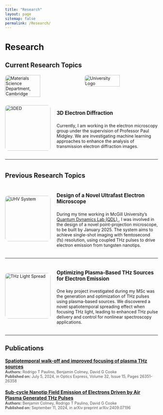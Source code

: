 ```yaml
---
title: "Research"
layout: page
sitemap: false
permalink: /Research/
---
```


<div>
  <h2 style="font-weight: bold; font-size: 2em; margin-bottom: 20px;">Research</h2>

  <!-- Current Research Topics -->
  <h3 style="font-weight: bold; font-size: 1.5em; margin-bottom: 20px;">Current Research Topics</h3>
  <div style="margin-bottom: 40px;">
    <!-- Cambridge Images -->
    <div style="display: flex; justify-content: space-between; margin-bottom: 20px;">
      <img src="{{ 'images/panorama1.jpg' | prepend: site.baseurl }}" alt="Materials Science Department, Cambridge" style="width: 48%; border-radius: 10px;" />
      <img src="{{ 'images/MS.jpg' | prepend: site.baseurl }}" alt="University Logo" style="width: 48%; border-radius: 10px;" />
    </div>
    <!-- 3D Electron Diffraction -->
    <div style="display: flex; align-items: center; margin-bottom: 20px;">
      <img src="{{ 'images/3DED.jpeg' | prepend: site.baseurl }}" alt="3DED" style="width: 150px; margin-right: 20px; border-radius: 10px;" />
      <div>
        <h4 style="font-weight: bold; font-size: 1.2em;">3D Electron Diffraction</h4>
        <p>
          Currently, I am working in the electron microscopy group under the supervision of Professor Paul Midgley. 
          We are investigating machine learning approaches to enhance the analysis of transmission electron diffraction images.
        </p>
      </div>
    </div>
    <hr />
  </div>

  <!-- Previous Research Topics -->
  <h3 style="font-weight: bold; font-size: 1.5em; margin-bottom: 20px;">Previous Research Topics</h3>

  <!-- Design of a Novel Ultrafast Electron Microscope -->
  <div style="display: flex; align-items: center; margin-bottom: 20px;">
    <img src="{{ 'images/uhv.webp' | prepend: site.baseurl }}" alt="UHV System" style="width: 150px; margin-right: 20px; border-radius: 10px;" />
    <div>
      <h4 style="font-weight: bold; font-size: 1.2em;">Design of a Novel Ultrafast Electron Microscope</h4>
      <p>
        During my time working in McGill University’s
        <a href="https://quantumdynamics.lab.mcgill.ca/" target="_blank" class="text-blue-600 underline">
          Quantum Dynamics Lab (QDL)
        </a>, 
        I was involved in the design of a novel point-projection microscope, to be built by January 2025. The system aims to achieve
        single-shot imaging with femtosecond (fs) resolution, using coupled THz pulses to drive electron emission from tungsten nanotips.
      </p>
    </div>
  </div>
  <hr />

  <!-- Optimizing Plasma-Based THz Sources -->
  <div style="display: flex; align-items: center; margin-bottom: 20px;">
    <img src="{{ 'images/Figure4.png' | prepend: site.baseurl }}" alt="THz Light Spread" style="width: 150px; margin-right: 20px; border-radius: 10px;" />
    <div>
      <h4 style="font-weight: bold; font-size: 1.2em;">Optimizing Plasma-Based THz Sources for Electron Emission</h4>
      <p>
        One key project investigated during my MSc was the generation and optimization of THz pulses using plasma-based sources. 
        We discovered a novel spatiotemporal spreading effect when focusing THz light, leading to enhanced THz pulse delivery and control for nonlinear spectroscopy applications.
      </p>
    </div>
  </div>
  <hr />

  <!-- Publications Section -->
  <h3 style="font-weight: bold; font-size: 1.5em; margin-bottom: 20px;">Publications</h3>
  <ul style="list-style: none; padding-left: 0;">
    <li style="margin-bottom: 20px;">
      <a href="https://scholar.google.com/citations?view_op=view_citation&hl=en&user=QIHBMhsAAAAJ&citation_for_view=QIHBMhsAAAAJ:u5HHmVD_uO8C" target="_blank" class="text-blue-600 underline" style="font-weight: bold; font-size: 1.1em;">
        Spatiotemporal walk-off and improved focusing of plasma THz sources
      </a>
      <div style="font-size: 0.9em; color: #555;">
        <span style="font-weight: bold;">Authors:</span> Rodrigo T Paulino, Benjamin Colmey, David G Cooke<br>
        <span style="font-weight: bold;">Published on:</span> July 5, 2024, in Optics Express, Volume 32, Issue 15, Pages 26351-26358
      </div>
    </li>
    <li style="margin-bottom: 20px;">
      <a href="https://scholar.google.com/citations?view_op=view_citation&hl=en&user=QIHBMhsAAAAJ&citation_for_view=QIHBMhsAAAAJ:u-x6o8ySG0sC" target="_blank" class="text-blue-600 underline" style="font-weight: bold; font-size: 1.1em;">
        Sub-cycle Nanotip Field Emission of Electrons Driven by Air Plasma Generated THz Pulses
      </a>
      <div style="font-size: 0.9em; color: #555;">
        <span style="font-weight: bold;">Authors:</span> Benjamin Colmey, Rodrigo T Paulino, David G Cooke<br>
        <span style="font-weight: bold;">Published on:</span> September 11, 2024, in arXiv preprint arXiv:2409.07196
      </div>
    </li>
  </ul>
</div>
